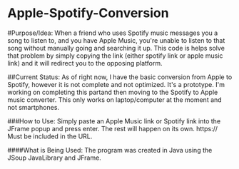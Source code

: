 # Apple-Spotify-Conversion

#Purpose/Idea:
When a friend who uses Spotify music messages you a song to listen to, and you have Apple Music, you're unable to listen to 
that song without manually going and searching it up. This code is helps solve that problem by simply copying the link 
(either spotify link or apple music link) and it will redirect you to the opposing platform. 

##Current Status:
As of right now, I have the basic conversion from Apple to Spotify, however it is not complete and not optimized. It's 
a prototype. I'm working on completing this partand then moving to the Spotify to Apple music converter. This only works
on laptop/computer at the moment and not smartphones.


###How to Use:
Simply paste an Apple Music link or Spotify link into the JFrame popup and press enter. The rest will happen on its own. 
  https://     Must be included in the URL. 
  

####What is Being Used:
The program was created in Java using the JSoup JavaLibrary and JFrame. 


